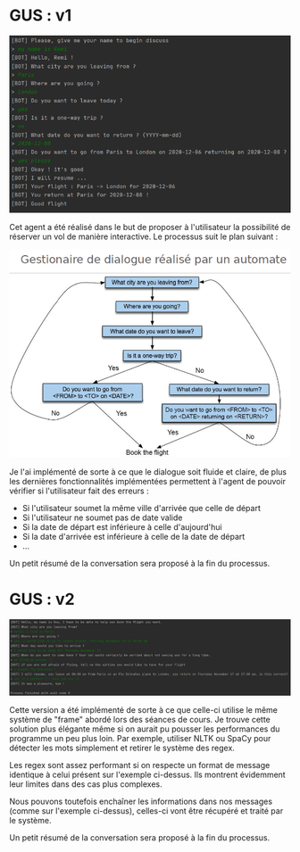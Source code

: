 # GUS : v1

![Exécution du programme](https://github.com/RemiFELIN/AC_Workspace/blob/main/chatbots/gus/img/gus_v1_output.png)

Cet agent a été réalisé dans le but de proposer à l'utilisateur la possibilité de réserver un vol de manière
interactive. Le processus suit le plan suivant :

![schema](https://github.com/RemiFELIN/AC_Workspace/blob/main/chatbots/gus/img/schema.png)

Je l'ai implémenté de sorte à ce que le dialogue soit fluide et claire, de plus les dernières fonctionnalités 
implémentées permettent à l'agent de pouvoir vérifier si l'utilisateur fait des erreurs :

- Si l'utilisateur soumet la même ville d'arrivée que celle de départ
- Si l'utilisateur ne soumet pas de date valide
- Si la date de départ est inférieure à celle d'aujourd'hui
- Si la date d'arrivée est inférieure à celle de la date de départ 
- ...

Un petit résumé de la conversation sera proposé à la fin du processus.

# GUS : v2

![Exécution du programme](https://github.com/RemiFELIN/AC_Workspace/blob/main/chatbots/gus/img/gus_v2_output.png)

Cette version a été implémenté de sorte à ce que celle-ci utilise le même système de "frame" abordé lors des séances
de cours. Je trouve cette solution plus élégante même si on aurait pu pousser les performances du programme un peu plus 
loin. Par exemple, utiliser NLTK ou SpaCy pour détecter les mots simplement et retirer le système des regex.

Les regex sont assez performant si on respecte un format de message identique à celui présent sur l'exemple ci-dessus. 
Ils montrent évidemment leur limites dans des cas plus complexes.

Nous pouvons toutefois enchaîner les informations dans nos messages (comme sur l'exemple ci-dessus), celles-ci vont être 
récupéré et traité par le système.

Un petit résumé de la conversation sera proposé à la fin du processus.